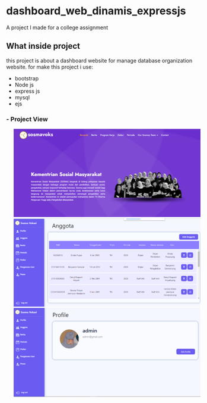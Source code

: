 # dashboard_web_dinamis_expressjs
A project I made for a college assignment
## What inside project
this project is about a dashboard website for manage database organization website.
for make this project i use:
- bootstrap
- Node js
- express js
- mysql
- ejs
### - Project View
<img src="Screenshot (394).png" alt="Alt text" title="Optional title" style="display: inline-block; margin: 0 20px; width: 700px;">
<img src="Screenshot (392).png" alt="Alt text" title="Optional title" style="display: inline-block; margin: 0 20px; width: 700px;">
<img src="Screenshot (393).png" alt="Alt text" title="Optional title" style="display: inline-block; margin: 0 20px; width: 700px;">
